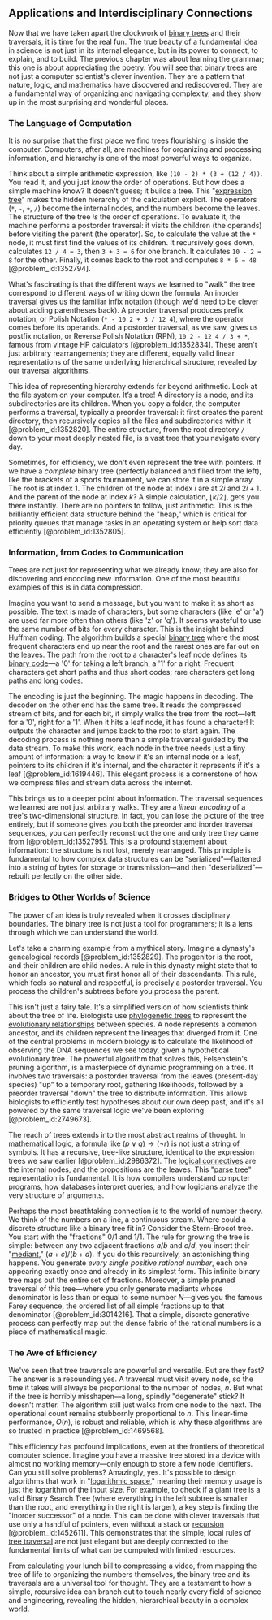 ## Applications and Interdisciplinary Connections

Now that we have taken apart the clockwork of [binary trees](@article_id:269907) and their traversals, it is time for the real fun. The true beauty of a fundamental idea in science is not just in its internal elegance, but in its power to connect, to explain, and to build. The previous chapter was about learning the grammar; this one is about appreciating the poetry. You will see that [binary trees](@article_id:269907) are not just a computer scientist's clever invention. They are a pattern that nature, logic, and mathematics have discovered and rediscovered. They are a fundamental way of organizing and navigating complexity, and they show up in the most surprising and wonderful places.

### The Language of Computation

It is no surprise that the first place we find trees flourishing is inside the computer. Computers, after all, are machines for organizing and processing information, and hierarchy is one of the most powerful ways to organize.

Think about a simple arithmetic expression, like `(10 - 2) * (3 + (12 / 4))`. You read it, and you just *know* the order of operations. But how does a simple machine know? It doesn't guess; it builds a tree. This "[expression tree](@article_id:266731)" makes the hidden hierarchy of the calculation explicit. The operators (`*`, `-`, `+`, `/`) become the internal nodes, and the numbers become the leaves. The structure of the tree *is* the order of operations. To evaluate it, the machine performs a postorder traversal: it visits the children (the operands) before visiting the parent (the operator). So, to calculate the value at the `*` node, it must first find the values of its children. It recursively goes down, calculates `12 / 4 = 3`, then `3 + 3 = 6` for one branch. It calculates `10 - 2 = 8` for the other. Finally, it comes back to the root and computes `8 * 6 = 48` [@problem_id:1352794].

What's fascinating is that the different ways we learned to "walk" the tree correspond to different ways of writing down the formula. An inorder traversal gives us the familiar infix notation (though we'd need to be clever about adding parentheses back). A preorder traversal produces prefix notation, or Polish Notation (`* - 10 2 + 3 / 12 4`), where the operator comes before its operands. And a postorder traversal, as we saw, gives us postfix notation, or Reverse Polish Notation (RPN), `10 2 - 12 4 / 3 + *`, famous from vintage HP calculators [@problem_id:1352834]. These aren't just arbitrary rearrangements; they are different, equally valid linear representations of the same underlying hierarchical structure, revealed by our traversal algorithms.

This idea of representing hierarchy extends far beyond arithmetic. Look at the file system on your computer. It’s a tree! A directory is a node, and its subdirectories are its children. When you copy a folder, the computer performs a traversal, typically a preorder traversal: it first creates the parent directory, then recursively copies all the files and subdirectories within it [@problem_id:1352820]. The entire structure, from the root directory `/` down to your most deeply nested file, is a vast tree that you navigate every day.

Sometimes, for efficiency, we don't even represent the tree with pointers. If we have a *complete* binary tree (perfectly balanced and filled from the left), like the brackets of a sports tournament, we can store it in a simple array. The root is at index 1. The children of the node at index $i$ are at $2i$ and $2i+1$. And the parent of the node at index $k$? A simple calculation, $\lfloor k/2 \rfloor$, gets you there instantly. There are no pointers to follow, just arithmetic. This is the brilliantly efficient data structure behind the "heap," which is critical for priority queues that manage tasks in an operating system or help sort data efficiently [@problem_id:1352805].

### Information, from Codes to Communication

Trees are not just for representing what we already know; they are also for discovering and encoding new information. One of the most beautiful examples of this is in data compression.

Imagine you want to send a message, but you want to make it as short as possible. The text is made of characters, but some characters (like 'e' or 'a') are used far more often than others (like 'z' or 'q'). It seems wasteful to use the same number of bits for every character. This is the insight behind Huffman coding. The algorithm builds a special [binary tree](@article_id:263385) where the most frequent characters end up near the root and the rarest ones are far out on the leaves. The path from the root to a character's leaf node defines its [binary code](@article_id:266103)—a '0' for taking a left branch, a '1' for a right. Frequent characters get short paths and thus short codes; rare characters get long paths and long codes.

The encoding is just the beginning. The magic happens in decoding. The decoder on the other end has the same tree. It reads the compressed stream of bits, and for each bit, it simply walks the tree from the root—left for a '0', right for a '1'. When it hits a leaf node, it has found a character! It outputs the character and jumps back to the root to start again. The decoding process is nothing more than a simple traversal guided by the data stream. To make this work, each node in the tree needs just a tiny amount of information: a way to know if it's an internal node or a leaf, pointers to its children if it's internal, and the character it represents if it's a leaf [@problem_id:1619446]. This elegant process is a cornerstone of how we compress files and stream data across the internet.

This brings us to a deeper point about information. The traversal sequences we learned are not just arbitrary walks. They are a *linear encoding* of a tree's two-dimensional structure. In fact, you can lose the picture of the tree entirely, but if someone gives you both the preorder and inorder traversal sequences, you can perfectly reconstruct the one and only tree they came from [@problem_id:1352795]. This is a profound statement about information: the structure is not lost, merely rearranged. This principle is fundamental to how complex data structures can be "serialized"—flattened into a string of bytes for storage or transmission—and then "deserialized"—rebuilt perfectly on the other side.

### Bridges to Other Worlds of Science

The power of an idea is truly revealed when it crosses disciplinary boundaries. The binary tree is not just a tool for programmers; it is a lens through which we can understand the world.

Let's take a charming example from a mythical story. Imagine a dynasty's genealogical records [@problem_id:1352829]. The progenitor is the root, and their children are child nodes. A rule in this dynasty might state that to honor an ancestor, you must first honor all of their descendants. This rule, which feels so natural and respectful, is precisely a postorder traversal. You process the children's subtrees before you process the parent.

This isn't just a fairy tale. It's a simplified version of how scientists think about the tree of life. Biologists use [phylogenetic trees](@article_id:140012) to represent the [evolutionary relationships](@article_id:175214) between species. A node represents a common ancestor, and its children represent the lineages that diverged from it. One of the central problems in modern biology is to calculate the likelihood of observing the DNA sequences we see today, given a hypothetical evolutionary tree. The powerful algorithm that solves this, Felsenstein's pruning algorithm, is a masterpiece of dynamic programming on a tree. It involves two traversals: a postorder traversal from the leaves (present-day species) "up" to a temporary root, gathering likelihoods, followed by a preorder traversal "down" the tree to distribute information. This allows biologists to efficiently test hypotheses about our own deep past, and it's all powered by the same traversal logic we've been exploring [@problem_id:2749673].

The reach of trees extends into the most abstract realms of thought. In [mathematical logic](@article_id:140252), a formula like $(p \lor q) \to (\lnot r)$ is not just a string of symbols. It has a recursive, tree-like structure, identical to the expression trees we saw earlier [@problem_id:2986372]. The [logical connectives](@article_id:145901) are the internal nodes, and the propositions are the leaves. This "[parse tree](@article_id:272642)" representation is fundamental. It is how compilers understand computer programs, how databases interpret queries, and how logicians analyze the very structure of arguments.

Perhaps the most breathtaking connection is to the world of number theory. We think of the numbers on a line, a continuous stream. Where could a discrete structure like a binary tree fit in? Consider the Stern-Brocot tree. You start with the "fractions" $0/1$ and $1/1$. The rule for growing the tree is simple: between any two adjacent fractions $a/b$ and $c/d$, you insert their "[mediant](@article_id:183771)," $(a+c)/(b+d)$. If you do this recursively, an astonishing thing happens. You generate *every single positive rational number*, each one appearing exactly once and already in its simplest form. This infinite binary tree maps out the entire set of fractions. Moreover, a simple pruned traversal of this tree—where you only generate mediants whose denominator is less than or equal to some number $N$—gives you the famous Farey sequence, the ordered list of all simple fractions up to that denominator [@problem_id:3014216]. That a simple, discrete generative process can perfectly map out the dense fabric of the rational numbers is a piece of mathematical magic.

### The Awe of Efficiency

We've seen that tree traversals are powerful and versatile. But are they fast? The answer is a resounding yes. A traversal must visit every node, so the time it takes will always be proportional to the number of nodes, $n$. But what if the tree is horribly misshapen—a long, spindly "degenerate" stick? It doesn't matter. The algorithm still just walks from one node to the next. The operational count remains stubbornly proportional to $n$. This linear-time performance, $O(n)$, is robust and reliable, which is why these algorithms are so trusted in practice [@problem_id:1469568].

This efficiency has profound implications, even at the frontiers of theoretical computer science. Imagine you have a massive tree stored in a device with almost no working memory—only enough to store a few node identifiers. Can you still solve problems? Amazingly, yes. It's possible to design algorithms that work in "[logarithmic space](@article_id:269764)," meaning their memory usage is just the logarithm of the input size. For example, to check if a giant tree is a valid Binary Search Tree (where everything in the left subtree is smaller than the root, and everything in the right is larger), a key step is finding the "inorder successor" of a node. This can be done with clever traversals that use only a handful of pointers, even without a stack or [recursion](@article_id:264202) [@problem_id:1452611]. This demonstrates that the simple, local rules of [tree traversal](@article_id:260932) are not just elegant but are deeply connected to the fundamental limits of what can be computed with limited resources.

From calculating your lunch bill to compressing a video, from mapping the tree of life to organizing the numbers themselves, the binary tree and its traversals are a universal tool for thought. They are a testament to how a simple, recursive idea can branch out to touch nearly every field of science and engineering, revealing the hidden, hierarchical beauty in a complex world.